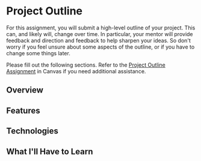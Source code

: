 # Project Outline
For this assignment, you will submit a high-level outline of your project. This can, and likely will, change over time. In particular, your mentor will provide feedback and direction and feedback to help sharpen your ideas. So don't worry if you feel unsure about some aspects of the outline, or if you have to change some things later.

Please fill out the following sections. Refer to the [Project Outline Assignment](https://education.launchcode.org/liftoff/assignments/project-outline/) in Canvas if you need additional assistance.

## Overview

## Features

## Technologies

## What I'll Have to Learn